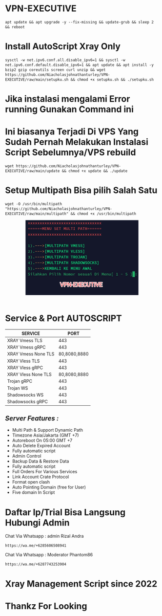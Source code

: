 
# VPN-EXECUTIVE
```
apt update && apt upgrade -y --fix-missing && update-grub && sleep 2 && reboot
```
# Install AutoScript Xray Only
```
sysctl -w net.ipv6.conf.all.disable_ipv6=1 && sysctl -w net.ipv6.conf.default.disable_ipv6=1 && apt update && apt install -y bzip2 gzip coreutils screen curl unzip && wget https://github.com/Niacholasjohnathanturley/VPN-EXECUTIVE/raw/main/setupku.sh && chmod +x setupku.sh && ./setupku.sh
```
# Jika instalasi mengalami Error running Gunakan Command ini
# Ini biasanya Terjadi Di VPS Yang Sudah Pernah Melakukan Instalasi Script Sebelumnya/VPS rebuild
```
wget https://github.com/Niacholasjohnathanturley/VPN-EXECUTIVE/raw/main/update && chmod +x update && ./update
```
# Setup Multipath Bisa pilih Salah Satu
```
wget -O /usr/bin/multipath "https://github.com/Niacholasjohnathanturley/VPN-EXECUTIVE/raw/main/multipath" && chmod +x /usr/bin/multipath
```
<p align="center">
  <img src="https://github.com/Niacholasjohnathanturley/VPN-EXECUTIVE/raw/main/folder/IMG_20221231_071012.jpg" width="370px">
  <br><br>

# Service & Port AUTOSCRIPT
|        SERVICE          |      PORT      |
|-------------------------|----------------|
| XRAY Vmess TLS          |  443           |
| XRAY Vmess gRPC         |  443           |
| XRAY Vmess None TLS     |  80,8080,8880  |
| XRAY Vless TLS          |  443           |
| XRAY Vless gRPC         |  443           |
| XRAY Vless None TLS     |  80,8080,8880  |
| Trojan gRPC             |  443           |
| Trojan WS               |  443           |
| Shadowsocks WS          |  443           |
| Shadowsocks gRPC        |  443           |

## _Server Features :_ 
- Multi Path & Support Dynamic Path
- Timezone Asia/Jakarta (GMT +7)
- Autoreboot On 05:00 GMT +7 
- Auto Delete Expired Account 
- Fully automatic script 
- Admin Control  
- Backup Data & Restore Data
- Fully automatic script 
- Full Orders For Various Services  
- Link Account Crate Protocol
- Format open clash
- Auto Pointing Domain (free for User)
- Five domain In Script

# Daftar Ip/Trial Bisa Langsung Hubungi Admin
Chat Via Whatsapp : 
admin Rizal Andra
```
https://wa.me/+6285606508941
```

Chat Via Whatsapp : 
Moderator Phantom86
```
https://wa.me/+6287743253904
```

# Xray Management Script since 2022
# Thankz For Looking
